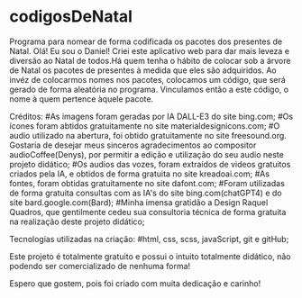 # codigosDeNatal
Programa para nomear de forma codificada os pacotes dos presentes de Natal.
Olá! Eu sou o Daniel! Criei este aplicativo web para dar mais leveza e diversão ao Natal de todos.Há quem tenha o hábito de colocar sob a árvore de Natal os pacotes de presentes à medida que eles são adquiridos. Ao invéz de colocarmos nomes nos pacotes, colocamos um código, que será gerado de forma aleatória no programa. Vinculamos então a este código, o nome à quem pertence àquele pacote.

Créditos: 
#As imagens foram geradas por IA DALL-E3 do site bing.com;
#Os ícones foram abtidos gratuitamente no site materialdesignicons.com;
#O audio utilizado na abertura, foi obtido gratuitamente no site freesound.org. Gostaria de desejar meus sinceros agradecimentos ao compositor audioCoffee(Denys), por permitir a edição e utilização do seu audio neste projeto didático;
#Os audios das vozes, foram extraídos de videos gratuitos criados pela IA, e  obtidos de forma gratuita no site kreadoai.com;
#As fontes, foram obtidas gratuitamente no site dafont.com; 
#Foram utilizadas de forma gratuita consultas com as IA's do site bing.com(chatGPT4) e do site bard.google.com(Bard);
#Minha imensa gratidão a Design Raquel Quadros,  que gentilmente cedeu sua consultoria técnica de forma gratuita na realização deste projeto didático;

Tecnologias utilizadas na criação:
#html, css, scss, javaScript, git e gitHub;

Este projeto é totalmente gratuito e possui o intuito totalmente didático, não podendo ser comercializado de nenhuma forma!

Espero que gostem, pois foi criado com muita dedicação e carinho!

